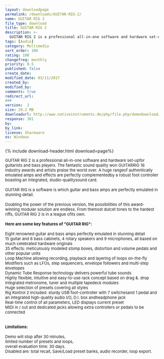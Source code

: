 ```yaml
---
layout: downloadpage
permalink: /downloads/GUITAR-RIG-2/
name: GUITAR RIG 2
file_type: download
title: GUITAR RIG 2
description: >-
  GUITAR RIG 2 is a professional all-in-one software and hardware set-up for guitarists and bass players
tags: [Audio]
category: Multimedia
sort_order: 100
rating: 100
changefreq: monthly
priority: 0.5
published: false
create_date:
modified_date: 03/11/2017
created_by:
modified_by:
comments: true
redirect_url:
###
version:  2
size: 29.2 MB
downloadurl: http://www.nativeinstruments.de/php/file.php/demodownload/1552936/demos/Guitar_Rig_2_Demo_Win.zip
response: 301
by:
by_link:
license: Shareware
os: Windows
---
```


{% include download-header.html download=page%}

<p style="fix-download-text !important">
<p><font size="2"><p>GUITAR RIG 2 is a professional all-in-one software and hardware set-upfor guitarists and bass players. The fantastic sound quality won GUITARRIG 16 industry awards and artists praise the world over. A huge rangeof authentically emulated amps and effects are perfectly complementedby a robust foot controller boasting an integrated, studio-qualitysound card. <br />
<br />
GUITAR RIG is a software is which guitar and bass amps are perfectly emulated in stunning detail.<br />
<br />
Doubling the power of the previous version, the possibilities of this award-winning modular solution are endless. From themost dulcet tones to the hardest riffs, GUITAR RIG 2 is in a league ofits own.<br />
<br />
<span><strong>Here are some key features of "GUITAR RIG":</strong></span><br />
<br />
Eight renowned guitar and bass amps perfectly emulated in stunning detail <br />
15 guitar and 6 bass cabinets, 4 rotary speakers and 9 microphones, all based on much celebrated hardware originals <br />
35 effects: meticulously modeled stomp boxes, distortion and volume pedals and other popular units <br />
Loop Machine allowing recording, playback and layering of loops on-the-fly <br />
Modifiers such as LFOs, step sequencers, envelope followers and multi-step envelopes <br />
Dynamic Tube Response technology delivers powerful tube sounds <br />
Highly flexible, intuitive and easy-to-use rack concept based on drag &amp;. drop <br />
Integrated metronome, tuner and multiple tapedeck modules <br />
Huge selection of presets covering all styles <br />
Rig Kontrol 2 included: sturdy USB foot-controller with 7 switchesand 1 pedal and an integrated high-quality audio I/O, D.I. box andheadphone jack <br />
Real-time control of all parameters, LED displays current preset <br />
MIDI in / out and dedicated jacks allowing extra controllers or pedals to be connected <br />
<br />
<br />
<span><strong>Limitations:</strong></span><br />
<br />
Demo will stop after 30 minutes, <br />
limited number of presets and loops, <br />
overall evaluation time: 30 days. <br />
Disabled are: total recall, Save/Load preset banks, audio recorder, loop export.</p></p></p>
